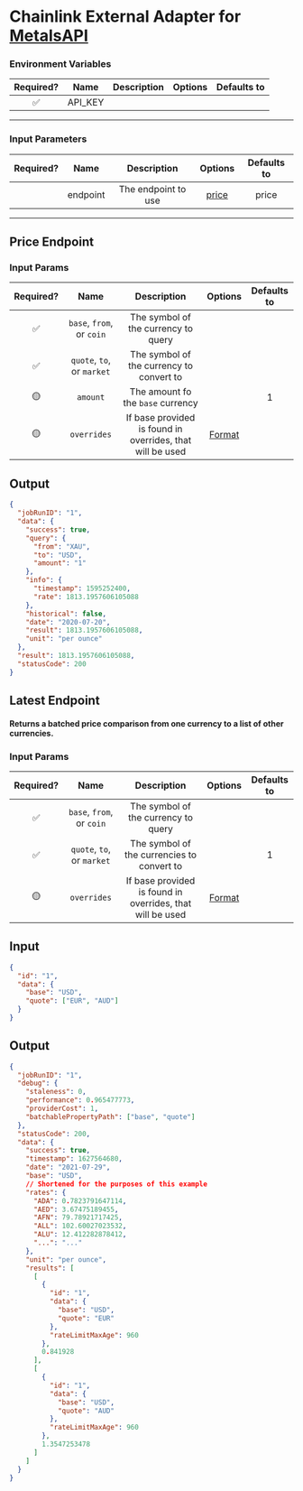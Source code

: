 # Chainlink External Adapter for [MetalsAPI](https://metals-api.com/documentation#convertcurrency)

### Environment Variables

| Required? |  Name   | Description | Options | Defaults to |
| :-------: | :-----: | :---------: | :-----: | :---------: |
|    ✅     | API_KEY |             |         |             |

---

### Input Parameters

| Required? |   Name   |     Description     |         Options          | Defaults to |
| :-------: | :------: | :-----------------: | :----------------------: | :---------: |
|           | endpoint | The endpoint to use | [price](#Price-Endpoint) |    price    |

---

## Price Endpoint

### Input Params

| Required? |            Name            |                        Description                        |                                       Options                                        | Defaults to |
| :-------: | :------------------------: | :-------------------------------------------------------: | :----------------------------------------------------------------------------------: | :---------: |
|    ✅     | `base`, `from`, or `coin`  |            The symbol of the currency to query            |                                                                                      |             |
|    ✅     | `quote`, `to`, or `market` |         The symbol of the currency to convert to          |                                                                                      |             |
|    🟡     |          `amount`          |             The amount fo the `base` currency             |                                                                                      |      1      |
|    🟡     |        `overrides`         | If base provided is found in overrides, that will be used | [Format](../../core/bootstrap/src/lib/external-adapter/overrides/presetSymbols.json) |             |

## Output

```json
{
  "jobRunID": "1",
  "data": {
    "success": true,
    "query": {
      "from": "XAU",
      "to": "USD",
      "amount": "1"
    },
    "info": {
      "timestamp": 1595252400,
      "rate": 1813.1957606105088
    },
    "historical": false,
    "date": "2020-07-20",
    "result": 1813.1957606105088,
    "unit": "per ounce"
  },
  "result": 1813.1957606105088,
  "statusCode": 200
}
```

## Latest Endpoint

#### Returns a batched price comparison from one currency to a list of other currencies.

### Input Params

| Required? |            Name            |                        Description                        |                                       Options                                        | Defaults to |
| :-------: | :------------------------: | :-------------------------------------------------------: | :----------------------------------------------------------------------------------: | :---------: |
|    ✅     | `base`, `from`, or `coin`  |            The symbol of the currency to query            |                                                                                      |             |
|    ✅     | `quote`, `to`, or `market` |        The symbol of the currencies to convert to         |                                                                                      |      1      |
|    🟡     |        `overrides`         | If base provided is found in overrides, that will be used | [Format](../../core/bootstrap/src/lib/external-adapter/overrides/presetSymbols.json) |             |

## Input

```json
{
  "id": "1",
  "data": {
    "base": "USD",
    "quote": ["EUR", "AUD"]
  }
}
```

## Output

```json
{
  "jobRunID": "1",
  "debug": {
    "staleness": 0,
    "performance": 0.965477773,
    "providerCost": 1,
    "batchablePropertyPath": ["base", "quote"]
  },
  "statusCode": 200,
  "data": {
    "success": true,
    "timestamp": 1627564680,
    "date": "2021-07-29",
    "base": "USD",
    // Shortened for the purposes of this example
    "rates": {
      "ADA": 0.7823791647114,
      "AED": 3.67475189455,
      "AFN": 79.78921717425,
      "ALL": 102.60027023532,
      "ALU": 12.412282878412,
      "...": "..."
    },
    "unit": "per ounce",
    "results": [
      [
        {
          "id": "1",
          "data": {
            "base": "USD",
            "quote": "EUR"
          },
          "rateLimitMaxAge": 960
        },
        0.841928
      ],
      [
        {
          "id": "1",
          "data": {
            "base": "USD",
            "quote": "AUD"
          },
          "rateLimitMaxAge": 960
        },
        1.3547253478
      ]
    ]
  }
}
```
